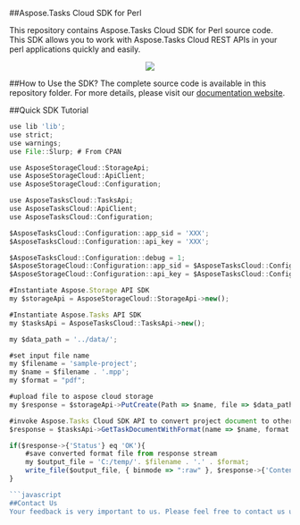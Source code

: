 ##Aspose.Tasks Cloud SDK for Perl

This repository contains Aspose.Tasks Cloud SDK for Perl source code. This SDK allows you to work with Aspose.Tasks Cloud REST APIs in your perl applications quickly and easily. 

<p align="center">
  <a title="Download complete Aspose.Tasks for Cloud source code" href="https://github.com/asposetasks/Aspose_tasks_Cloud/archive/master.zip">
	<img src="https://raw.github.com/AsposeExamples/java-examples-dashboard/master/images/downloadZip-Button-Large.png" />
  </a>
</p>

##How to Use the SDK?
The complete source code is available in this repository folder. For more details, please visit our [documentation website](http://www.aspose.com/docs/display/taskscloud/Available+SDKs).

##Quick SDK Tutorial
```javascript
use lib 'lib';
use strict;
use warnings;
use File::Slurp; # From CPAN

use AsposeStorageCloud::StorageApi;
use AsposeStorageCloud::ApiClient;
use AsposeStorageCloud::Configuration;

use AsposeTasksCloud::TasksApi;
use AsposeTasksCloud::ApiClient;
use AsposeTasksCloud::Configuration;

$AsposeTasksCloud::Configuration::app_sid = 'XXX';
$AsposeTasksCloud::Configuration::api_key = 'XXX';

$AsposeTasksCloud::Configuration::debug = 1;
$AsposeStorageCloud::Configuration::app_sid = $AsposeTasksCloud::Configuration::app_sid;
$AsposeStorageCloud::Configuration::api_key = $AsposeTasksCloud::Configuration::api_key;

#Instantiate Aspose.Storage API SDK 
my $storageApi = AsposeStorageCloud::StorageApi->new();

#Instantiate Aspose.Tasks API SDK
my $tasksApi = AsposeTasksCloud::TasksApi->new();

my $data_path = '../data/';

#set input file name
my $filename = 'sample-project';
my $name = $filename . '.mpp';
my $format = "pdf";

#upload file to aspose cloud storage 
my $response = $storageApi->PutCreate(Path => $name, file => $data_path.$name);

#invoke Aspose.Tasks Cloud SDK API to convert project document to other formats                                   
$response = $tasksApi->GetTaskDocumentWithFormat(name => $name, format => $format);

if($response->{'Status'} eq 'OK'){
	#save converted format file from response stream
    my $output_file = 'C:/temp/'. $filename . '.' . $format;
	write_file($output_file, { binmode => ":raw" }, $response->{'Content'});
}

```javascript
##Contact Us
Your feedback is very important to us. Please feel free to contact us using our [Support Forums](https://www.aspose.com/community/forums/)
